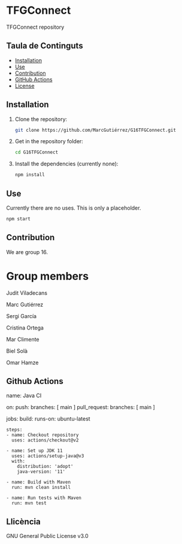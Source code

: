 # TFGConnect
TFGConnect repository

## Taula de Continguts
- [Installation](#installation)
- [Use](#use)
- [Contribution](#contribution)
- [GitHub Actions](#github-actions)
- [License](#license)

## Installation

1. Clone the repository:
    ```sh
    git clone https://github.com/MarcGutiérrez/G16TFGConnect.git
    ```
2. Get in the repository folder:
    ```sh
    cd G16TFGConnect
    ```
3. Install the dependencies (currently none):
    ```sh
    npm install
    ```

## Use

Currently there are no uses. This is only a placeholder.

  ```sh
  npm start
  ```

## Contribution

We are group 16.
# Group members
Judit Viladecans

Marc Gutiérrez

Sergi García

Cristina Ortega

Mar Climente

Biel Solà

Omar Hamze

## Github Actions

name: Java CI

on:
  push:
    branches: [ main ]
  pull_request:
    branches: [ main ]

jobs:
  build:
    runs-on: ubuntu-latest

    steps:
    - name: Checkout repository
      uses: actions/checkout@v2

    - name: Set up JDK 11
      uses: actions/setup-java@v3
      with:
        distribution: 'adopt'
        java-version: '11'

    - name: Build with Maven
      run: mvn clean install

    - name: Run tests with Maven
      run: mvn test

## Llicència

GNU General Public License v3.0
